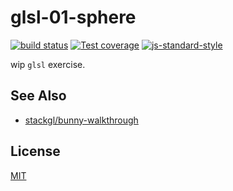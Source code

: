 # glsl-01-sphere
[![build status][travis-image]][travis-url]
[![Test coverage][coveralls-image]][coveralls-url]
[![js-standard-style][standard-image]][standard-url]

wip `glsl` exercise.

## See Also
- [stackgl/bunny-walkthrough](https://github.com/stackgl/bunny-walkthrough)

## License
[MIT](https://tldrlegal.com/license/mit-license)

[travis-image]: https://img.shields.io/travis/yoshuawuyts/glsl-01-sphere/master.svg?style=flat-square
[travis-url]: https://travis-ci.org/yoshuawuyts/glsl-01-sphere
[coveralls-image]: https://img.shields.io/coveralls/yoshuawuyts/glsl-01-sphere.svg?style=flat-square
[coveralls-url]: https://coveralls.io/r/yoshuawuyts/glsl-01-sphere?branch=master
[standard-image]: https://img.shields.io/badge/code%20style-standard-brightgreen.svg?style=flat-square
[standard-url]: https://github.com/feross/standard
